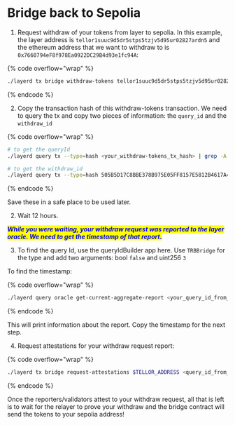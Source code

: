 # Bridge back to Sepolia

1. Request withdraw of your tokens from layer to sepolia. In this example, the layer address is `tellor1suuc9d5dr5stps5tzjv5d95ur02827ardn5` and the ethereum address that we want to withdraw to is `0x7660794eF8f978Ea0922DC29B4d93e1fc94A`:

{% code overflow="wrap" %}
```bash
./layerd tx bridge withdraw-tokens tellor1suuc9d5dr5stps5tzjv5d95ur02827ardn5 7660794eF8f978Ea0922DC29B4d93e1fc94A 69010069loya --fees 5loya
```
{% endcode %}

2. Copy the transaction hash of this withdraw-tokens transaction. We need to query the tx and copy two pieces of information: the `query_id` and the `withdraw_id`

{% code overflow="wrap" %}
```bash
# to get the queryId
./layerd query tx --type=hash <your_withdraw-tokens_tx_hash> | grep -A 1 "query_id"

# to get the withdraw_id
./layerd query tx --type=hash 505B5D17C8BBE378B975E05FF8157E5812B4617A41F3C6B24B7667060A91EB6C | grep -A 1 "withdraw_id"
```
{% endcode %}

Save these in a safe place to be used later.

2. Wait 12 hours.

_<mark style="color:blue;">**While you were waiting, your withdraw request was reported to the layer oracle. We need to get the timestamp of that report.**</mark>_

3. To find the query Id, use the queryIdBuilder app here. Use `TRBBridge` for the type and add two arguments: bool `false` and uint256 `3`&#x20;

To find the timestamp:

{% code overflow="wrap" %}
```bash
./layerd query oracle get-current-aggregate-report <your_query_id_from_step_2>
```
{% endcode %}

This will print information about the report. Copy the timestamp for the next step.

4. Request attestations for your withdraw request report:

{% code overflow="wrap" %}
```bash
./layerd tx bridge request-attestations $TELLOR_ADDRESS <query_id_from_step2> <timestamp_from_step_3> --from $ACCOUNT_NAME --chain-id layertest-3 --fees 50loya --yes
```
{% endcode %}

Once the reporters/validators attest to your withdraw request, all that is left is to wait for the relayer to prove your withdraw and the bridge contract will send the tokens to your sepolia address!
